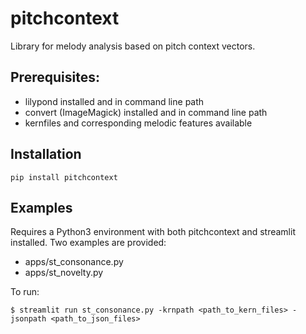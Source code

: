 # pitchcontext
Library for melody analysis based on pitch context vectors.

## Prerequisites:
- lilypond installed and in command line path
- convert (ImageMagick) installed and in command line path
- kernfiles and corresponding melodic features available

## Installation
```
pip install pitchcontext
```

## Examples
Requires a Python3 environment with both pitchcontext and streamlit installed.
Two examples are provided:
- apps/st_consonance.py
- apps/st_novelty.py

To run:
```
$ streamlit run st_consonance.py -krnpath <path_to_kern_files> -jsonpath <path_to_json_files>
```
